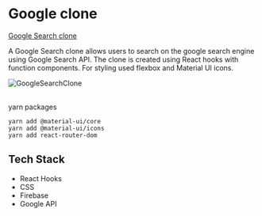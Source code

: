 # Google clone

[Google Search clone](https://clone-32542.web.app/)

A Google Search clone allows users to search on the google search engine using Google Search API. The clone is created using React hooks with function components. For styling used flexbox and Material UI icons.

![GoogleSearchClone](demo/google-clone.gif)

<br>
yarn packages

```
yarn add @material-ui/core
yarn add @material-ui/icons
yarn add react-router-dom
```

## Tech Stack
* React Hooks
* CSS
* Firebase
* Google API